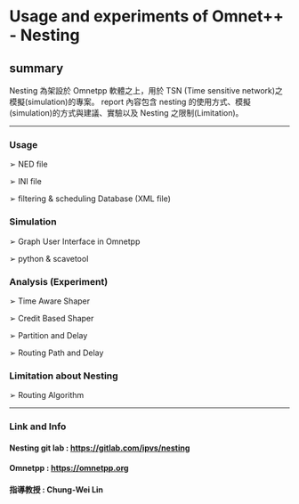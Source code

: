 # Usage and experiments of Omnet++ - Nesting

## summary
Nesting 為架設於 Omnetpp 軟體之上，用於 TSN (Time sensitive network)之模擬(simulation)的專案。
report 內容包含 nesting 的使用方式、模擬(simulation)的方式與建議、實驗以及 Nesting 之限制(Limitation)。

---

### Usage
➢ NED file 

➢ INI file 

➢ filtering & scheduling Database (XML file)

### Simulation
➢ Graph User Interface in Omnetpp

➢ python & scavetool

### Analysis (Experiment)
➢ Time Aware Shaper

➢ Credit Based Shaper

➢ Partition and Delay

➢ Routing Path and Delay

### Limitation about Nesting 
➢ Routing Algorithm

---
### Link and Info
#### Nesting git lab :  https://gitlab.com/ipvs/nesting
#### Omnetpp : https://omnetpp.org
#### 指導教授 : Chung-Wei Lin

